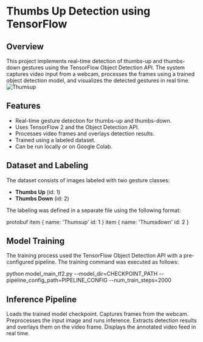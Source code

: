 # Thumbs Up Detection using TensorFlow

## Overview

This project implements real-time detection of thumbs-up and thumbs-down gestures using the TensorFlow Object Detection API. The system captures video input from a webcam, processes the frames using a trained object detection model, and visualizes the detected gestures in real time.
![Thumsup](https://github.com/user-attachments/assets/b5da6bbc-1ed8-4b64-9665-fc340cf8bdfa)


## Features

- Real-time gesture detection for thumbs-up and thumbs-down.
- Uses TensorFlow 2 and the Object Detection API.
- Processes video frames and overlays detection results.
- Trained using a labeled dataset.
- Can be run locally or on Google Colab.

## Dataset and Labeling

The dataset consists of images labeled with two gesture classes:

- **Thumbs Up** (id: 1)
- **Thumbs Down** (id: 2)

The labeling was defined in a separate file using the following format:

protobuf
item {
    name: 'Thumsup'
    id: 1
}
item {
    name: 'Thumsdown'
    id: 2
}

## Model Training
The training process used the TensorFlow Object Detection API with a pre-configured pipeline. The training command was executed as follows:

python model_main_tf2.py --model_dir=CHECKPOINT_PATH --pipeline_config_path=PIPELINE_CONFIG --num_train_steps=2000

## Inference Pipeline
Loads the trained model checkpoint.
Captures frames from the webcam.
Preprocesses the input image and runs inference.
Extracts detection results and overlays them on the video frame.
Displays the annotated video feed in real time.
